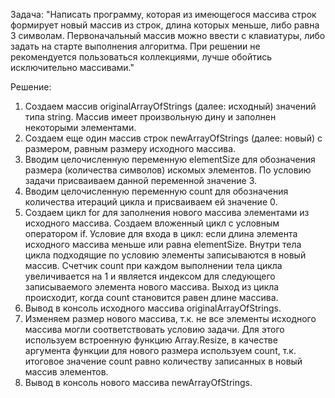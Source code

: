 Задача: "Написать программу, которая из имеющегося массива строк формирует новый массив из строк, длина которых меньше, либо равна 3 символам. Первоначальный массив можно ввести с клавиатуры, либо задать на старте выполнения алгоритма. При решении не рекомендуется пользоваться коллекциями, лучше обойтись исключительно массивами."

Решение:

1. Создаем массив originalArrayOfStrings (далее: исходный) значений типа string. Массив имеет произвольную дину и заполнен некоторыми элементами.
2. Создаем еще один массив строк newArrayOfStrings (далее: новый) с размером, равным размеру исходного массива.
3. Вводим целочисленную переменную elementSize для обозначения размера (количества символов) искомых элементов.
По условию задачи присваиваем данной переменной значение 3.
4. Вводим целочисленную переменную count для обозначения количества итераций цикла и присваиваем ей значение 0.
5. Создаем цикл for для заполнения нового массива элементами из исходного массива. 
Создаем вложенный цикл с условным оператором if. Условие для входа в цикл: если длина элемента исходного массива меньше или равна elementSize. Внутри тела цикла подходящие по условию элементы записываются в новый массив. Счетчик count при каждом выполнении тела цикла увеличивается на 1 и является индексом для следующего записываемого элемента нового массива.
Выход из цикла происходит, когда count становится равен длине массива.
6. Вывод в консоль исходного массива originalArrayOfStrings.
7. Изменяем размер нового массива, т.к. не все элементы исходного массива могли соответствовать условию задачи. Для этого используем встроенную функцию Array.Resize, в качестве аргумента функции для нового размера используем count, т.к. итоговое значение count равно количеству записанных в новый массив элементов.
8. Вывод в консоль нового массива newArrayOfStrings. 